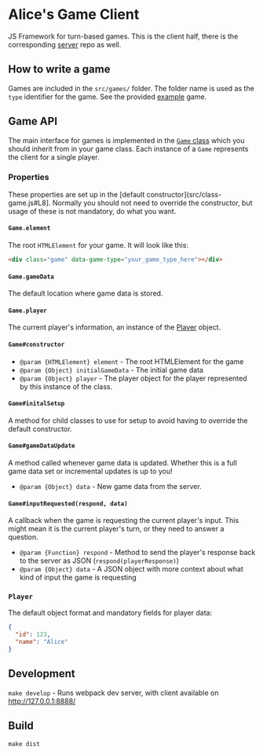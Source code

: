 # Alice's Game Client

JS Framework for turn-based games. This is the client half, there is the corresponding [server](https://github.com/alicerehfeldt/alices-game-server) repo as well.

## How to write a game

Games are included in the `src/games/` folder. The folder name is used as the `type` identifier for the game. See the provided [example](src/games/example) game.

## Game API

The main interface for games is implemented in the [`Game` class](src/class-game.js) which you should inherit from in your game class. Each instance of a `Game` represents the client for a single player.

### Properties

These properties are set up in the [default constructor](src/class-game.js#L8]. Normally you should not need to override the constructor, but usage of these is not mandatory, do what you want.

#### `Game.element`
The root `HTMLElement` for your game. It will look like this:

````html
<div class="game" data-game-type="your_game_type_here"></div>
````

#### `Game.gameData`
The default location where game data is stored.

#### `Game.player`
The current player's information, an instance of the [Player](#player) object.

#### `Game#constructor`
* `@param {HTMLElement} element` - The root HTMLElement for the game
* `@param {Object} initialGameData` - The initial game data
* `@param {Object} player` - The player object for the player represented by this instance of the class.

#### `Game#initalSetup`
A method for child classes to use for setup to avoid having to override the default constructor.

#### `Game#gameDataUpdate`
A method called whenever game data is updated. Whether this is a full game data set or incremental updates is up to you!

* `@param {Object} data` - New game data from the server.

#### `Game#inputRequested(respond, data)`

A callback when the game is requesting the current player's input. This might mean it is the current player's turn, or they need to answer a question.

* `@param {Function} respond` - Method to send the player's response back to the server as JSON (`respond(playerResponse)`)
* `@param {Object} data` - A JSON object with more context about what kind of input the game is requesting

### `Player`
The default object format and mandatory fields for player data:

````json
{
  "id": 123,
  "name": "Alice"
}
````

## Development

`make develop` - Runs webpack dev server, with client available on http://127.0.0.1:8888/

## Build

`make dist`

